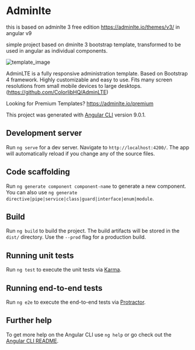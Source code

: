 # Adminlte

this is based on adminlte 3 free edition https://adminlte.io/themes/v3/ in angular v9

simple project based on dminlte 3 bootstrap template, transformed to be used in angular as individual components.


![template_image](https://i.imgur.com/Hn4YlQb.png)




AdminLTE is a fully responsive administration template. Based on Bootstrap 4 framework. Highly customizable and easy to use. Fits many screen resolutions from small mobile devices to large desktops.  (https://github.com/ColorlibHQ/AdminLTE)

Looking for Premium Templates?  https://adminlte.io/premium

This project was generated with [Angular CLI](https://github.com/angular/angular-cli) version 9.0.1.

## Development server

Run `ng serve` for a dev server. Navigate to `http://localhost:4200/`. The app will automatically reload if you change any of the source files.

## Code scaffolding

Run `ng generate component component-name` to generate a new component. You can also use `ng generate directive|pipe|service|class|guard|interface|enum|module`.

## Build

Run `ng build` to build the project. The build artifacts will be stored in the `dist/` directory. Use the `--prod` flag for a production build.

## Running unit tests

Run `ng test` to execute the unit tests via [Karma](https://karma-runner.github.io).

## Running end-to-end tests

Run `ng e2e` to execute the end-to-end tests via [Protractor](http://www.protractortest.org/).

## Further help

To get more help on the Angular CLI use `ng help` or go check out the [Angular CLI README](https://github.com/angular/angular-cli/blob/master/README.md).
